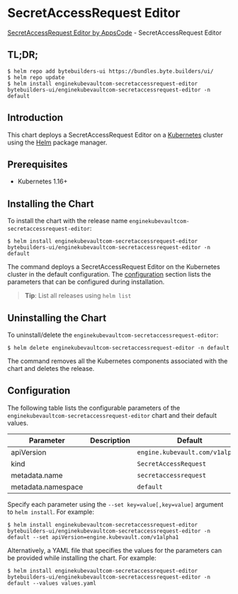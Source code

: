 # SecretAccessRequest Editor

[SecretAccessRequest Editor by AppsCode](https://byte.builders) - SecretAccessRequest Editor

## TL;DR;

```console
$ helm repo add bytebuilders-ui https://bundles.byte.builders/ui/
$ helm repo update
$ helm install enginekubevaultcom-secretaccessrequest-editor bytebuilders-ui/enginekubevaultcom-secretaccessrequest-editor -n default
```

## Introduction

This chart deploys a SecretAccessRequest Editor on a [Kubernetes](http://kubernetes.io) cluster using the [Helm](https://helm.sh) package manager.

## Prerequisites

- Kubernetes 1.16+

## Installing the Chart

To install the chart with the release name `enginekubevaultcom-secretaccessrequest-editor`:

```console
$ helm install enginekubevaultcom-secretaccessrequest-editor bytebuilders-ui/enginekubevaultcom-secretaccessrequest-editor -n default
```

The command deploys a SecretAccessRequest Editor on the Kubernetes cluster in the default configuration. The [configuration](#configuration) section lists the parameters that can be configured during installation.

> **Tip**: List all releases using `helm list`

## Uninstalling the Chart

To uninstall/delete the `enginekubevaultcom-secretaccessrequest-editor`:

```console
$ helm delete enginekubevaultcom-secretaccessrequest-editor -n default
```

The command removes all the Kubernetes components associated with the chart and deletes the release.

## Configuration

The following table lists the configurable parameters of the `enginekubevaultcom-secretaccessrequest-editor` chart and their default values.

|     Parameter      | Description |             Default             |
|--------------------|-------------|---------------------------------|
| apiVersion         |             | `engine.kubevault.com/v1alpha1` |
| kind               |             | `SecretAccessRequest`           |
| metadata.name      |             | `secretaccessrequest`           |
| metadata.namespace |             | `default`                       |


Specify each parameter using the `--set key=value[,key=value]` argument to `helm install`. For example:

```console
$ helm install enginekubevaultcom-secretaccessrequest-editor bytebuilders-ui/enginekubevaultcom-secretaccessrequest-editor -n default --set apiVersion=engine.kubevault.com/v1alpha1
```

Alternatively, a YAML file that specifies the values for the parameters can be provided while
installing the chart. For example:

```console
$ helm install enginekubevaultcom-secretaccessrequest-editor bytebuilders-ui/enginekubevaultcom-secretaccessrequest-editor -n default --values values.yaml
```
